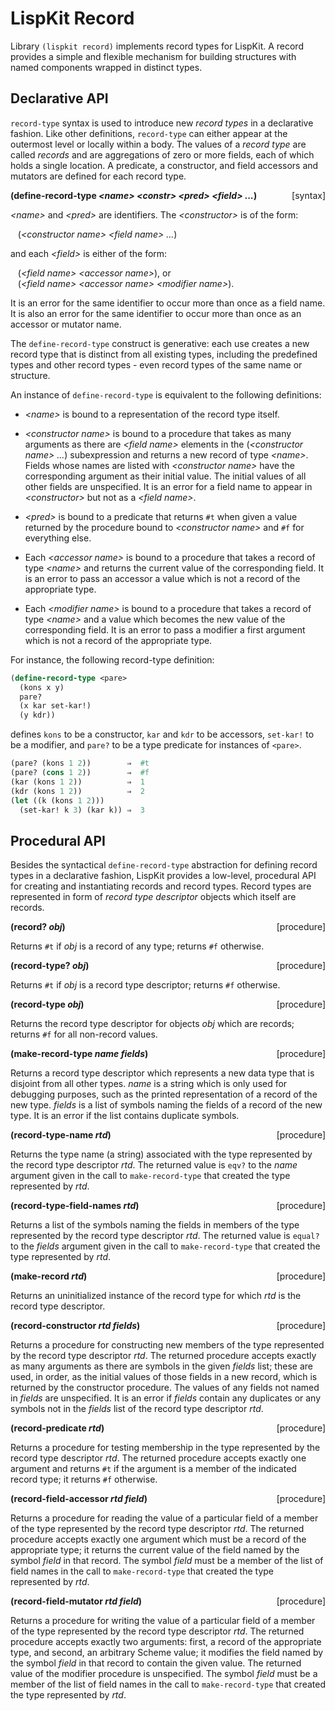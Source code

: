 # LispKit Record

Library `(lispkit record)` implements record types for LispKit. A record provides a simple and flexible mechanism for building structures with named components wrapped in distinct types.

## Declarative API

`record-type` syntax is used to introduce new _record types_ in a declarative fashion. Like other definitions, `record-type` can either appear at the outermost level or locally within a body. The values of a _record type_ are called _records_ and are aggregations of zero or more fields, each of which holds a single location. A predicate, a constructor, and field accessors and mutators are defined for each record type.

**(define-record-type _\<name\> \<constr\> \<pred\> \<field\> ..._)** <span style="float:right;text-align:rigth;">[syntax]</span>   

_\<name\>_ and _\<pred\>_ are identifiers. The _\<constructor\>_ is of the form:

&nbsp;&nbsp;&nbsp;(_\<constructor name\> \<field name\> ..._)

and each _\<field\>_ is either of the form:

&nbsp;&nbsp;&nbsp;(_\<field name\> \<accessor name\>_), or  
&nbsp;&nbsp;&nbsp;(_\<field name\> \<accessor name\> \<modifier name\>_).

It is an error for the same identifier to occur more than once as a field name. It is also an error for the same identifier to occur more than once as an accessor or mutator name.

The `define-record-type` construct is generative: each use creates a new record type that is distinct from all existing types, including the predefined types and other record types - even record types of the same name or structure.

An instance of `define-record-type` is equivalent to the following definitions:

- _\<name\>_ is bound to a representation of the record type itself.

- _\<constructor name\>_ is bound to a procedure that takes as many arguments as there are _\<field name\>_ elements in the (_\<constructor name\> ..._) subexpression and returns a new record of type _\<name\>_. Fields whose names are listed with _\<constructor name\>_ have the corresponding argument as their initial value. The initial values of all other fields are unspecified. It is an error for a field name to appear in _\<constructor\>_ but not as a _\<field name\>_.

- _\<pred\>_ is bound to a predicate that returns `#t` when given a value returned by the procedure bound to _\<constructor name\>_ and `#f` for everything else.

- Each _\<accessor name\>_ is bound to a procedure that takes a record of type _\<name\>_ and returns the current value of the corresponding field. It is an error to pass an accessor a value which is not a record of the appropriate type.

- Each _\<modifier name\>_ is bound to a procedure that takes a record of type _\<name\>_ and a value which becomes the new value of the corresponding field. It is an error to pass a modifier a first argument which is not a record of the appropriate type.

For instance, the following record-type definition:

```scheme
(define-record-type <pare>
  (kons x y)
  pare?
  (x kar set-kar!)
  (y kdr))
```

defines `kons` to be a constructor, `kar` and `kdr` to be accessors, `set-kar!` to be a modifier, and `pare?` to be a type predicate for instances of `<pare>`.

```scheme
(pare? (kons 1 2))        ⇒  #t
(pare? (cons 1 2))        ⇒  #f
(kar (kons 1 2))          ⇒  1
(kdr (kons 1 2))          ⇒  2
(let ((k (kons 1 2)))
  (set-kar! k 3) (kar k)) ⇒  3
```

## Procedural API

Besides the syntactical `define-record-type` abstraction for defining record types in a declarative fashion, LispKit provides a low-level, procedural API for creating and instantiating records and record types. Record types are represented in form of _record type descriptor_ objects which itself are records.

**(record? _obj_)** <span style="float:right;text-align:rigth;">[procedure]</span>   

Returns `#t` if _obj_ is a record of any type; returns `#f` otherwise.

**(record-type? _obj_)** <span style="float:right;text-align:rigth;">[procedure]</span>   

Returns `#t` if _obj_ is a record type descriptor; returns `#f` otherwise.

**(record-type _obj_)** <span style="float:right;text-align:rigth;">[procedure]</span>   

Returns the record type descriptor for objects _obj_ which are records; returns `#f` for all non-record values.

**(make-record-type _name fields_)** <span style="float:right;text-align:rigth;">[procedure]</span>   

Returns a record type descriptor which represents a new data type that is disjoint from all other types. _name_ is a string which is only used for debugging purposes, such as the printed representation of a record of the new type. _fields_ is a list of symbols naming the fields of a record of the new type. It is an error if the list contains duplicate symbols.

**(record-type-name _rtd_)** <span style="float:right;text-align:rigth;">[procedure]</span>   

Returns the type name (a string) associated with the type represented by the record type descriptor _rtd_. The returned value is `eqv?` to the _name_ argument given in the call to `make-record-type` that created the type represented by _rtd_.

**(record-type-field-names _rtd_)** <span style="float:right;text-align:rigth;">[procedure]</span>   

Returns a list of the symbols naming the fields in members of the type represented by the record type descriptor _rtd_. The returned value is `equal?` to the _fields_ argument given in the call to `make-record-type` that created the type represented by _rtd_.

**(make-record _rtd_)** <span style="float:right;text-align:rigth;">[procedure]</span>   

Returns an uninitialized instance of the record type for which _rtd_ is the record type descriptor.

**(record-constructor _rtd fields_)** <span style="float:right;text-align:rigth;">[procedure]</span>   

Returns a procedure for constructing new members of the type represented by the record type descriptor _rtd_. The returned procedure accepts exactly as many arguments as there are symbols in the given _fields_ list; these are used, in order, as the initial values of those fields in a new record, which is returned by the constructor procedure. The values of any fields not named in _fields_ are unspecified. It is an error if _fields_ contain any duplicates or any symbols not in the _fields_ list of the record type descriptor _rtd_.

**(record-predicate _rtd_)** <span style="float:right;text-align:rigth;">[procedure]</span>   

Returns a procedure for testing membership in the type represented by the record type descriptor _rtd_. The returned procedure accepts exactly one argument and returns `#t` if the argument is a member of the indicated record type; it returns `#f` otherwise.

**(record-field-accessor _rtd field_)** <span style="float:right;text-align:rigth;">[procedure]</span>   

Returns a procedure for reading the value of a particular field of a member of the type represented by the record type descriptor _rtd_. The returned procedure accepts exactly one argument which must be a record of the appropriate type; it returns the current value of the field named by the symbol _field_ in that record. The symbol _field_ must be a member of the list of field names in the call to `make-record-type` that created the type represented by _rtd_.

**(record-field-mutator _rtd field_)** <span style="float:right;text-align:rigth;">[procedure]</span>   

Returns a procedure for writing the value of a particular field of a member of the type represented by the record type descriptor _rtd_. The returned procedure accepts exactly two arguments: first, a record of the appropriate type, and second, an arbitrary Scheme value; it modifies the field named by the symbol _field_ in that record to contain the given value. The returned value of the modifier procedure is unspecified. The symbol _field_ must be a member of the list of field names in the call to `make-record-type` that created the type represented by _rtd_.
